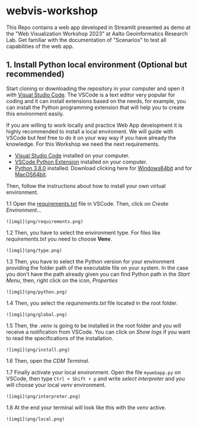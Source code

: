 # webvis-workshop
This Repo contains a web app developed in Streamlit presented as demo at the "Web Visualization Workshop 2023" at Aalto Geoinformatics Research Lab. Get familiar with the documentation of "Scenarios" to test all capabilities of the web app.

## 1. Install Python local environment (Optional but recommended)

Start cloning or downloading the repository in your computer and open it with [Visual Studio Code](https://code.visualstudio.com/). The VSCode is a text editor very popular for coding and it can install extensions based on the needs, for example, you can install the Python programming extension that will help you to create this environment easily.

If you are willing to work locally and practice Web App development it is highly recommended to install a local enviroment. We will guide with VSCode but feel free to do it on your way way if you have already the knowledge. For this Workshop we need the next requirements.

- [Visual Studio Code](https://code.visualstudio.com/) installed on your computer.
- [VSCode Python Extension](https://marketplace.visualstudio.com/items?itemName=ms-python.python) installed on your computer.
- [Python 3.8.0](https://www.python.org/downloads/release/python-380/) installed. Download clicking here for [Windows64bit](https://www.python.org/ftp/python/3.8.0/python-3.8.0-amd64.exe) and for [MacOS64bit](https://www.python.org/ftp/python/3.8.0/python-3.8.0-macosx10.9.pkg).

Then, follow the instructions about how to install your own virtual environment.

1.1 Open the [requirements.txt](requirements.txt) file in VSCode. Then, click on *Create Environment...*
    
    ![img1](png/requirements.png)

1.2 Then, you have to select the environment type. For files like *requirements.txt* you need to choose **Venv**. 

    ![img1](png/type.png)

1.3 Then, you have to select the Python version for your environment providing the folder path of the executable file on your system. In the case you don't have the path already given you can find Python path in the *Start Menu*, then, right click on the icon, *Properties*

    ![img1](png/python.png)

1.4 Then, you select the *requirements.txt* file located in the root folder.

    ![img1](png/global.png)

1.5 Then, the *.venv* is going to be installed in the root folder and you will receive a notification from VSCode. You can click on *Show logs* if you want to read the specifications of the installation.

    ![img1](png/install.png)

1.6 Then, open the *CDM Terminal*.
    
1.7 Finally activate your local environment. Open the file `mywebapp.py` on VSCode, then type `Ctrl + Shift + p` and write *select interpreter* and you will choose your local *venv* environment.

    ![img1](png/interpreter.png)

1.8 At the end your terminal will look like this with the *venv* active.

    ![img1](png/local.png)